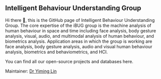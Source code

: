 ## Intelligent Behaviour Understanding Group 
Hi there 👋, this is the GitHub page of Intelligent Behaviour Understanding Group. The core expertise of the iBUG group is the machine analysis of human behaviour in space and time including face analysis, body gesture analysis, visual, audio, and multimodal analysis of human behaviour, and biometrics analysis. Application areas in which the group is working are face analysis, body gesture analysis, audio and visual human behaviour analysis, biometrics and behaviometrics, and HCI.

You can find all our open-source projects and databases here.

Maintainer: [Dr Yiming Lin](https://www.doc.ic.ac.uk/~yl1915/)

<!--
<picture>
  <img height=100px src="https://avatars.githubusercontent.com/u/19656705?v=4">
</picture>

**Here are some ideas to get you started:**

🙋‍♀️ A short introduction - what is your organization all about?
🌈 Contribution guidelines - how can the community get involved?
👩‍💻 Useful resources - where can the community find your docs? Is there anything else the community should know?
🍿 Fun facts - what does your team eat for breakfast?
🧙 Remember, you can do mighty things with the power of [Markdown](https://docs.github.com/github/writing-on-github/getting-started-with-writing-and-formatting-on-github/basic-writing-and-formatting-syntax)
-->
